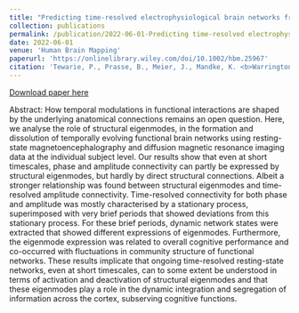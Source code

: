 ```yaml
---
title: "Predicting time-resolved electrophysiological brain networks from structural eigenmodes"
collection: publications
permalink: /publication/2022-06-01-Predicting time-resolved electrophysiological brain networks from structural eigenmodes
date: 2022-06-01
venue: 'Human Brain Mapping'
paperurl: 'https://onlinelibrary.wiley.com/doi/10.1002/hbm.25967'
citation: 'Tewarie, P., Prasse, B., Meier, J., Mandke, K. <b>Warrington, S.</b>, Stam, C.J., Brookes, M.J., Van Mieghem, P. Sotiropoulos, S.N. and Hillebrand, A. (2022) “Predicting time-resolved electrophysiological brain networks from structural eigenmodes”, <i>Human Brain Mapping</i>, doi.org/10.1002/hbm.25967'
---
```


<a href='https://onlinelibrary.wiley.com/doi/10.1002/hbm.25967'>Download paper here</a>

Abstract: How temporal modulations in functional interactions are shaped by the underlying anatomical connections remains an open question. Here, we analyse the role of structural eigenmodes, in the formation and dissolution of temporally evolving functional brain networks using resting-state magnetoencephalography and diffusion magnetic resonance imaging data at the individual subject level. Our results show that even at short timescales, phase and amplitude connectivity can partly be expressed by structural eigenmodes, but hardly by direct structural connections. Albeit a stronger relationship was found between structural eigenmodes and time-resolved amplitude connectivity. Time-resolved connectivity for both phase and amplitude was mostly characterised by a stationary process, superimposed with very brief periods that showed deviations from this stationary process. For these brief periods, dynamic network states were extracted that showed different expressions of eigenmodes. Furthermore, the eigenmode expression was related to overall cognitive performance and co-occurred with fluctuations in community structure of functional networks. These results implicate that ongoing time-resolved resting-state networks, even at short timescales, can to some extent be understood in terms of activation and deactivation of structural eigenmodes and that these eigenmodes play a role in the dynamic integration and segregation of information across the cortex, subserving cognitive functions.
